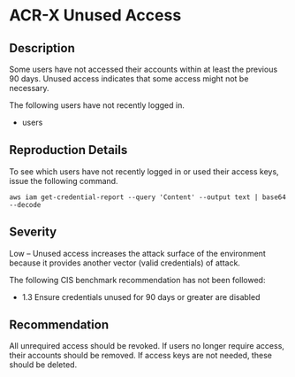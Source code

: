 ACR-X Unused Access
===================

Description
-----------
Some users have not accessed their accounts within at least the previous 90 days. Unused access indicates that some access might not be necessary.

The following users have not recently logged in.
* users

Reproduction Details
--------------------
To see which users have not recently logged in or used their access keys, issue the following command.
```
aws iam get-credential-report --query 'Content' --output text | base64 --decode
```

Severity
--------
Low – Unused access increases the attack surface of the environment because it provides another vector (valid credentials) of attack.

The following CIS benchmark recommendation has not been followed:
* 1.3 Ensure credentials unused for 90 days or greater are disabled

Recommendation
--------------
All unrequired access should be revoked. If users no longer require access, their accounts should be removed. If access keys are not needed, these should be deleted.
